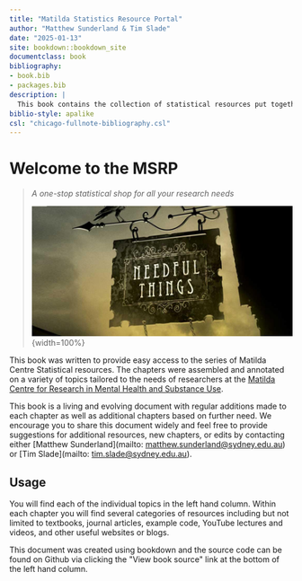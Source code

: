 ```yaml
--- 
title: "Matilda Statistics Resource Portal"
author: "Matthew Sunderland & Tim Slade"
date: "2025-01-13"
site: bookdown::bookdown_site
documentclass: book
bibliography:
- book.bib
- packages.bib
description: |
  This book contains the collection of statistical resources put together for the Matilda Centre,
biblio-style: apalike
csl: "chicago-fullnote-bibliography.csl"
---
```


# Welcome to the MSRP 

>*A one-stop statistical shop for all your research needs*
>
>![](needfulthings.jpg){width=100%}

This book was written to provide easy access to the series of Matilda Centre Statistical resources. The chapters were assembled and annotated on a variety of topics tailored to the needs of researchers at the [Matilda Centre for Research in Mental Health and Substance Use](https://www.sydney.edu.au/matilda-centre/). 

This book is a living and evolving document with regular additions made to each chapter as well as additional chapters based on further need. We encourage you to share this document widely and feel free to provide  suggestions for additional resources, new chapters, or edits by contacting either [Matthew Sunderland](mailto: matthew.sunderland@sydney.edu.au) or [Tim Slade](mailto: tim.slade@sydney.edu.au). 

## Usage 

You will find each of the individual topics in the left hand column. Within each chapter you will find several categories of resources including but not limited to textbooks, journal articles, example code, YouTube lectures and videos, and other useful websites or blogs. 

This document was created using bookdown and the source code can be found on Github via clicking the "View book source" link at the bottom of the left hand column. 



